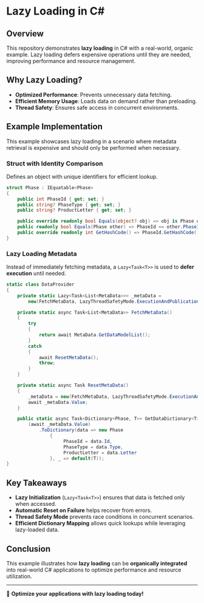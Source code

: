 # Lazy Loading in C#

## Overview
This repository demonstrates **lazy loading** in C# with a real-world, organic example. Lazy loading defers expensive operations until they are needed, improving performance and resource management.

## Why Lazy Loading?
- **Optimized Performance**: Prevents unnecessary data fetching.
- **Efficient Memory Usage**: Loads data on demand rather than preloading.
- **Thread Safety**: Ensures safe access in concurrent environments.

## Example Implementation
This example showcases lazy loading in a scenario where metadata retrieval is expensive and should only be performed when necessary.

### **Struct with Identity Comparison**
Defines an object with unique identifiers for efficient lookup.

```csharp
struct Phase : IEquatable<Phase>
{
    public int PhaseId { get; set; }
    public string? PhaseType { get; set; }
    public string? ProductLetter { get; set; }

    public override readonly bool Equals(object? obj) => obj is Phase other && PhaseId == other.PhaseId;
    public readonly bool Equals(Phase other) => PhaseId == other.PhaseId;
    public override readonly int GetHashCode() => PhaseId.GetHashCode();
}
```

### **Lazy Loading Metadata**
Instead of immediately fetching metadata, a `Lazy<Task<T>>` is used to **defer execution** until needed.

```csharp
static class DataProvider
{
    private static Lazy<Task<List<MetaData>>> _metaData =
        new(FetchMetaData, LazyThreadSafetyMode.ExecutionAndPublication);

    private static async Task<List<MetaData>> FetchMetaData()
    {
        try
        {
            return await MetaData.GetDataModelList();
        }
        catch
        {
            await ResetMetaData();
            throw;
        }
    }

    private static async Task ResetMetaData()
    {
        _metaData = new(FetchMetaData, LazyThreadSafetyMode.ExecutionAndPublication);
        await _metaData.Value;
    }

    public static async Task<Dictionary<Phase, T>> GetDataDictionary<T>() where T : struct =>
        (await _metaData.Value)
            .ToDictionary(data => new Phase 
                { 
                     PhaseId = data.Id, 
                     PhaseType = data.Type, 
                     ProductLetter = data.Letter 
                }, _ => default(T));
}
```

## Key Takeaways
- **Lazy Initialization** (`Lazy<Task<T>>`) ensures that data is fetched only when accessed.
- **Automatic Reset on Failure** helps recover from errors.
- **Thread Safety Mode** prevents race conditions in concurrent scenarios.
- **Efficient Dictionary Mapping** allows quick lookups while leveraging lazy-loaded data.

## Conclusion
This example illustrates how **lazy loading** can be **organically integrated** into real-world C# applications to optimize performance and resource utilization.

---
🚀 **Optimize your applications with lazy loading today!**
